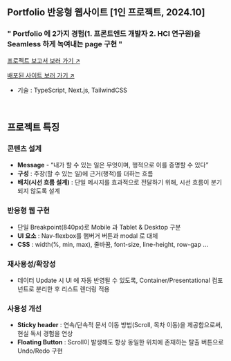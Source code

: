 

## Portfolio 반응형 웹사이트 [1인 프로젝트, 2024.10]

### " Portfolio 에 2가지 경험(1. 프론트엔드 개발자 2. HCI 연구원)을 Seamless 하게 녹여내는 page 구현 "

[프로젝트 보고서 보러 가기 ↗](https://github.com/SimJaemoon/SimJaemoon.github.io/blob/main/document/Portfolio_summary.pdf)

[배포된 사이트 보러 가기 ↗](https://noah-simjaemoon.github.io/)

- 기술 : TypeScript, Next.js, TailwindCSS

<br />

## 프로젝트 특징
### 콘텐츠 설계
* __Message__ - “내가 할 수 있는 일은 무엇이며, 행적으로 이를 증명할 수 있다”
* __구성__ : 주장(할 수 있는 일)에 근거(행적)를 더하는 흐름
* __배치(시선 흐름 설계)__ : 단일 메시지를 효과적으로 전달하기 위해, 시선 흐름이 분기되지 않도록 설계

### 반응형 웹 구현
* 단일 Breakpoint(840px)로 Mobile 과 Tablet & Desktop 구분
* __UI 요소__ : Nav-flexbox를 햄버거 버튼과 modal 로 대체
* __CSS__ : width(%, min, max), 줄바꿈, font-size, line-height, row-gap ...

### 재사용성/확장성
* 데이터 Update 시 UI 에 자동 반영될 수 있도록, Container/Presentational 컴포넌트로 분리한 후 리스트 렌더링 적용

### 사용성 개선
* __Sticky header__ : 연속/단속적 문서 이동 방법(Scroll, 목차 이동)을 제공함으로써, 현실 독서 경험을 연상
* __Floating Button__ : Scroll이 발생해도 항상 동일한 위치에 존재하는 탈출 버튼으로 Undo/Redo 구현
